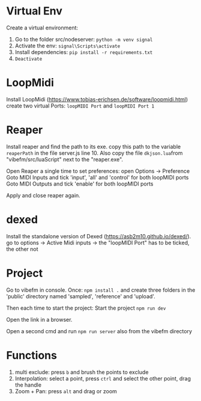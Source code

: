 # Virtual Env

Create a virtual environment:
1. Go to the folder src/nodeserver:
`python -m venv signal`
2. Activate the env:
`signal\Scripts\activate`
3. Install dependencies:
`pip install -r requirements.txt`
4. `Deactivate`

# LoopMidi
Install LoopMidi (https://www.tobias-erichsen.de/software/loopmidi.html) 
create two virtual Ports:
`loopMIDI Port` and `loopMIDI Port 1`

# Reaper 
Install reaper and find the path to its exe. 
copy this path to the variable `reaperPath` in the file server.js line 10.
Also copy the file `dkjson.lua`from "vibefm/src/luaScript" next to the "reaper.exe".

Open Reaper a single time to set preferences:
open Options -> Preference 
Goto MIDI Inputs and tick 'input', 'all' and 'control' for both loopMIDI ports
Goto MIDI Outputs and tick 'enable' for both loopMIDI ports

Apply and close reaper again.

# dexed
Install the standalone version of Dexed (https://asb2m10.github.io/dexed/).
go to options -> Active Midi inputs -> the "loopMIDI Port" has to be ticked, the other not

# Project 
Go to vibefm in console. 
Once: `npm install .` and create three folders in the 'public' directory named 'sampled', 'reference' and 'upload'.

Then each time to start the project:
Start the project `npm run dev`

Open the link in a browser.

Open a second cmd and run `npm run server` also from the vibefm directory


# Functions

1.  multi exclude: press `b` and brush the points to exclude
2.  Interpolation: select a point, press `ctrl` and select the other point, drag the handle
3.  Zoom + Pan: press `alt` and drag or zoom
